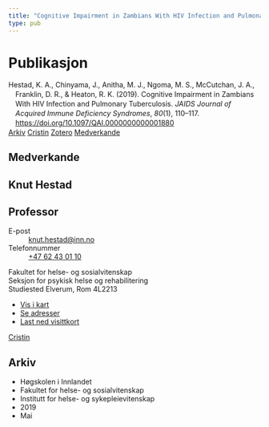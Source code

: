 ```yaml
---
title: "Cognitive Impairment in Zambians With HIV Infection and Pulmonary Tuberculosis"
type: pub
---
```

<h1>Publikasjon</h1>
<article id="csl-bib-container-J9L7XMX2" class="csl-bib-container">
  <div class="csl-bib-body" style="line-height: 1.35; padding-left: 1em; text-indent:-1em;">
  <div class="csl-entry">Hestad, K. A., Chinyama, J., Anitha, M. J., Ngoma, M. S., McCutchan, J. A., Franklin, D. R., &amp; Heaton, R. K. (2019). Cognitive Impairment in Zambians With HIV Infection and Pulmonary Tuberculosis. <i>JAIDS Journal of Acquired Immune Deficiency Syndromes</i>, <i>80</i>(1), 110&#x2013;117. <a href="https://doi.org/10.1097/QAI.0000000000001880">https://doi.org/10.1097/QAI.0000000000001880</a></div>
</div>
  <div class="csl-bib-buttons">
    <a href="#taxonomy-article-J9L7XMX2" class="csl-bib-button">Arkiv</a>
    <a href="https://app.cristin.no/results/show.jsf?id=1695642" alt="Cristin URL" class="csl-bib-button">Cristin</a>
    <a href="http://zotero.org/groups/5022929/items/J9L7XMX2" alt="Zotero URL" class="csl-bib-button">Zotero</a>
    <a href="#contributors-article-J9L7XMX2" class="csl-bib-button">Medverkande</a>
  </div>
  <div id="csl-bib-meta-container-J9L7XMX2"></div>
</article>
<div id="csl-bib-meta-J9L7XMX2" class="csl-bib-meta">
  <article id="contributors-article-J9L7XMX2" class="contributors-article">
    <h1>Medverkande</h1>
    <div class="personas">
<div class="vrtx-hinn-person-card">
<div class="photo">
<i class="lar la-user-circle missing-person"></i>
</div>
<div class="info">
<hgroup><h1>Knut Hestad</h1>
<h2>Professor</h2>
</hgroup><dl>
<dt>E-post</dt>
<dd>
<a href="mailto:knut.hestad@inn.no">knut.hestad@inn.no</a>
</dd>
<dt>Telefonnummer</dt>
<dd><a href="tel:+4762430110">
+47 62 43 01 10
</a></dd>
</dl>
<p>
Fakultet for helse- og sosialvitenskap<br>
Seksjon for psykisk helse og rehabilitering<br>
Studiested Elverum,
Rom 4L2213
</p>
<ul class="vrtx-hinn-links">
<li><a href="https://www.google.com/maps?q=60.88177,11.53669">Vis i kart</a></li>
<li><a href="https://www.inn.no/finn-en-ansatt/knut-hestad.html#vrtx-hinn-addresses">Se adresser</a></li>
<li><a href="https://www.inn.no/finn-en-ansatt/knut-hestad.html?vrtx=vcf">Last ned visittkort</a></li>
</ul>
</div>
</div>
<a href="https://app.cristin.no/persons/show.jsf?id=43557" alt="Cristin URL" class="personas-cristin">Cristin</a>
</div>
  </article>
  <article id="taxonomy-article-J9L7XMX2" class="taxonomy-article">
    <h1>Arkiv</h1>
    <ul>
      <li>Høgskolen i Innlandet</li>
      <li>Fakultet for helse- og sosialvitenskap</li>
      <li>Institutt for helse- og sykepleievitenskap</li>
      <li>2019</li>
      <li>Mai</li>
    </ul>
  </article>
</div>
